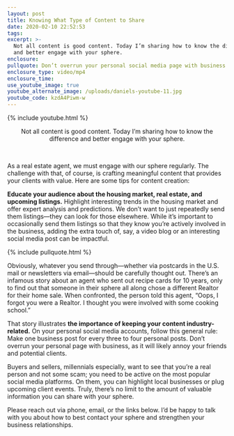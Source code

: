 ```yaml
---
layout: post
title: Knowing What Type of Content to Share
date: 2020-02-10 22:52:53
tags:
excerpt: >-
  Not all content is good content. Today I’m sharing how to know the difference
  and better engage with your sphere.
enclosure:
pullquote: Don’t overrun your personal social media page with business.
enclosure_type: video/mp4
enclosure_time:
use_youtube_image: true
youtube_alternate_image: /uploads/daniels-youtube-11.jpg
youtube_code: kzdA4Piwm-w
---
```


{% include youtube.html %}

<center>Not all content is good content. Today I&rsquo;m sharing how to know the difference and better engage with your sphere.</center>

&nbsp;

As a real estate agent, we must engage with our sphere regularly. The challenge with that, of course, is crafting meaningful content that provides your clients with value. Here are some tips for content creation:&nbsp;

**Educate your audience about the housing market, real estate, and upcoming listings.** Highlight interesting trends in the housing market and offer expert analysis and predictions. We don’t want to just repeatedly send them listings—they can look for those elsewhere. While it’s important to occasionally send them listings so that they know you’re actively involved in the business, adding the extra touch of, say, a video blog or an interesting social media post can be impactful.&nbsp;

{% include pullquote.html %}

Obviously, whatever you send through—whether via postcards in the U.S. mail or newsletters via email—should be carefully thought out. There’s an infamous story about an agent who sent out recipe cards for 10 years, only to find out that someone in their sphere all along chose a different Realtor for their home sale. When confronted, the person told this agent, “Oops, I forgot you were a Realtor. I thought you were involved with some cooking school.”&nbsp;

That story illustrates **the importance of keeping your content industry-related.** On your personal social media accounts, follow this general rule: Make one business post for every three to four personal posts. Don’t overrun your personal page with business, as it will likely annoy your friends and potential clients.&nbsp;

Buyers and sellers, millennials especially, want to see that you’re a real person and not some scam; you need to be active on the most popular social media platforms. On them, you can highlight local businesses or plug upcoming client events. Truly, there’s no limit to the amount of valuable information you can share with your sphere.&nbsp;

Please reach out via phone, email, or the links below. I’d be happy to talk with you about how to best contact your sphere and strengthen your business relationships.&nbsp;